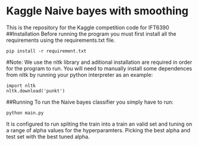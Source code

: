 # Kaggle Naive bayes with smoothing 
This is the repository for the Kaggle competition code for IFT6390
##Installation
Before running the program you must first install all the requirements using the requirements.txt file. 
```
pip install -r requirement.txt
```
#Note:
We use the nltk library and aditional installation are required in order for the program to run. 
You will need to manually install some dependences from nltk by running your python interpreter as an example:
```
import nltk
nltk.download('punkt')
```

##Running
To run the Naive bayes classifier you simply have to run: 
```
python main.py
```
It is configured to run spliting the train into a train an valid set and tuning on a range of alpha values for the hyperparamters. Picking the best alpha and test set with the best tuned alpha. 
